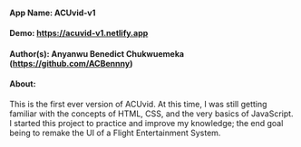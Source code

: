 #### App Name: ACUvid-v1

#### Demo: https://acuvid-v1.netlify.app

#### Author(s): Anyanwu Benedict Chukwuemeka (https://github.com/ACBennny)

#### About:
This is the first ever version of ACUvid.
At this time, I was still getting familiar with the concepts of HTML, CSS, and the very basics of JavaScript.
I started this project to practice and improve my knowledge; the end goal being to remake the UI of a Flight Entertainment System.

